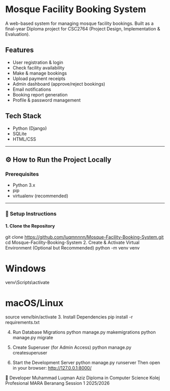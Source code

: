 # Mosque Facility Booking System

A web-based system for managing mosque facility bookings. Built as a final-year Diploma project for CSC2764 (Project Design, Implementation & Evaluation).

## Features

- User registration & login
- Check facility availability
- Make & manage bookings
- Upload payment receipts
- Admin dashboard (approve/reject bookings)
- Email notifications
- Booking report generation
- Profile & password management

## Tech Stack

- Python (Django)
- SQLite
- HTML/CSS

---

## ⚙️ How to Run the Project Locally

### Prerequisites
- Python 3.x
- pip
- virtualenv (recommended)

---

### 🔧 Setup Instructions

#### 1. Clone the Repository

git clone https://github.com/luqmnnnn/Mosque-Facility-Booking-System.git
cd Mosque-Facility-Booking-System
2. Create & Activate Virtual Environment (Optional but Recommended)
python -m venv venv
# Windows
venv\Scripts\activate
# macOS/Linux
source venv/bin/activate
3. Install Dependencies
pip install -r requirements.txt

4. Run Database Migrations
python manage.py makemigrations
python manage.py migrate

6. Create Superuser (for Admin Access)
python manage.py createsuperuser

8. Start the Development Server
python manage.py runserver
Then open in your browser:
http://127.0.0.1:8000/

👤 Developer
Muhammad Luqman Aziz
Diploma in Computer Science
Kolej Profesional MARA Beranang
Session 1 2025/2026
